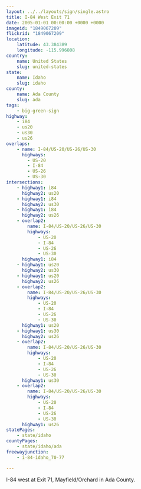 ```yaml
---
layout: ../../layouts/sign/single.astro
title: I-84 West Exit 71
date: 2005-01-01 00:00:00 +0000 +0000
imageid: "1849067209"
flickrid: "1849067209"
location:
    latitude: 43.384389
    longitude: -115.996808
country:
    name: United States
    slug: united-states
state:
    name: Idaho
    slug: idaho
county:
    name: Ada County
    slug: ada
tags:
    - big-green-sign
highway:
    - i84
    - us20
    - us30
    - us26
overlaps:
    - name: I-84/US-20/US-26/US-30
      highways:
        - US-20
        - I-84
        - US-26
        - US-30
intersections:
    - highway1: i84
      highway2: us20
    - highway1: i84
      highway2: us30
    - highway1: i84
      highway2: us26
    - overlap2:
        name: I-84/US-20/US-26/US-30
        highways:
            - US-20
            - I-84
            - US-26
            - US-30
      highway1: i84
    - highway1: us20
      highway2: us30
    - highway1: us20
      highway2: us26
    - overlap2:
        name: I-84/US-20/US-26/US-30
        highways:
            - US-20
            - I-84
            - US-26
            - US-30
      highway1: us20
    - highway1: us30
      highway2: us26
    - overlap2:
        name: I-84/US-20/US-26/US-30
        highways:
            - US-20
            - I-84
            - US-26
            - US-30
      highway1: us30
    - overlap2:
        name: I-84/US-20/US-26/US-30
        highways:
            - US-20
            - I-84
            - US-26
            - US-30
      highway1: us26
statePages:
    - state/idaho
countyPages:
    - state/idaho/ada
freewayjunction:
    - i-84-idaho_70-77

---
```

I-84 west at Exit 71, Mayfield/Orchard in Ada County.